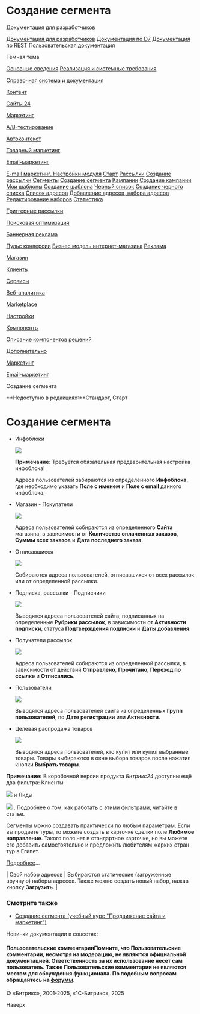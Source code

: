 # Создание сегмента

Документация для разработчиков

[Документация для разработчиков](https://dev.1c-bitrix.ru/api_help/)
[Документация по D7](https://dev.1c-bitrix.ru/api_d7/)
[Документация по REST](https://dev.1c-bitrix.ru/rest_help/)
[Пользовательская документация](https://dev.1c-bitrix.ru/user_help/)

Темная тема

[Основные сведения](/user_help/index.php)
[Реализация и системные требования](/user_help/reqintro.php)

[Справочная система и документация](/user_help/help/index.php)

[Контент](/user_help/content/index.php)

[Сайты 24](/user_help/sites24/index.php)

[Маркетинг](/user_help/marketing/index.php)

[A/B-тестирование](/user_help/marketing/ab_testing/index.php)

[Автоконтекст](/user_help/marketing/context_adv/index.php)

[Товарный маркетинг](/user_help/marketing/discounts/index.php)

[Email-маркетинг](/user_help/marketing/sender/index.php)

[E-mail маркетинг. Настройки модуля](/user_help/marketing/sender/settings_email_marketing.php)
[Старт](/user_help/marketing/sender/start.php)
[Рассылки](/user_help/marketing/sender/sender_mailing_admin.php)
[Создание рассылки](/user_help/marketing/sender/create.php)
[Сегменты](/user_help/marketing/sender/segments.php)
[Создание сегмента](/user_help/marketing/sender/segment_creation.php)
[Кампании](/user_help/marketing/sender/campaigns.php)
[Создание кампании](/user_help/marketing/sender/campaign_creation.php)
[Мои шаблоны](/user_help/marketing/sender/sender_template_admin.php)
[Создание шаблона](/user_help/marketing/sender/sender_template_edit.php)
[Черный список](/user_help/marketing/sender/black_list.php)
[Создание черного списка](/user_help/marketing/sender/creating_black_list.php)
[Список адресов](/user_help/marketing/sender/sender_contact_admin.php)
[Добавление адресов, набора адресов](/user_help/marketing/sender/sender_contact_import.php)
[Редактирование наборов](/user_help/marketing/sender/editing_sets.php)
[Статистика](/user_help/marketing/sender/sender_statistics.php)

[Триггерные рассылки](/user_help/marketing/triggered_emails/index.php)

[Поисковая оптимизация](/user_help/marketing/seo/index.php)

[Баннерная реклама](/user_help/marketing/advertising/index.php)

[Пульс конверсии](/user_help/marketing/conversion_pulse.php)
[Бизнес модель интернет-магазина](/user_help/marketing/web_store_business_model.php)
[Реклама](/user_help/marketing/ads.php)

[Магазин](/user_help/store/index.php)

[Клиенты](/user_help/clients/index.php)

[Сервисы](/user_help/service/index.php)

[Веб-аналитика](/user_help/statistic/index.php)

[Marketplace](/user_help/marketplace/index.php)

[Настройки](/user_help/settings/index.php)

[Компоненты](/user_help/components/index.php)

[Описание компонентов решений](/user_help/description_decisions/index.php)

[Дополнительно](/user_help/additional/index.php)

[Маркетинг](/user_help/marketing/index.php)

[Email-маркетинг](/user_help/marketing/sender/index.php)

Создание сегмента

**Недоступно в редакциях:**Стандарт, Старт

# Создание сегмента

- Инфоблоки



  ![](/images/admin_expert/sender/segment_filter_03.png)

  **Примечание:** Требуется обязательная предварительная настройка инфоблока!

  Адреса пользователей забираются из определенного **Инфоблока**, где необходимо указать **Поле с именем** и **Поле с email** данного инфоблока.
- Магазин - Покупатели



  ![](/images/admin_expert/sender/segment_filter_04.png)

  Адреса пользователей собираются из определенного **Сайта** магазина, в зависимости от **Количество оплаченных заказов**, **Суммы всех заказов** и **Дата последнего заказа**.
- Отписавшиеся



  ![](/images/admin_expert/sender/segment_filter_05.png)

  Собираются адреса пользователей, отписавшихся от всех рассылок или от определенной рассылки.
- Подписка, рассылки - Подписчики



  ![](/images/admin_expert/sender/segment_filter_06.png)

  Выводятся адреса пользователей сайта, подписанных на определенные **Рубрики рассылок**, в зависимости от **Активности подписки**, статуса **Подтверждения подписки** и **Даты добавления**.
- Получатели рассылок



  ![](/images/admin_expert/sender/segment_filter_07.png)

  Адреса пользователей собираются из определенной рассылки, в зависимости от действий **Отправлено**, **Прочитано**, **Переход по ссылке** и **Отписались**.
- Пользователи



  ![](/images/admin_expert/sender/segment_filter_08.png)

  Выводятся адреса пользователей сайта из определенных **Групп пользователей**, по **Дате регистрации** или **Активности**.
- Целевая распродажа товаров



  ![](/images/admin_expert/sender/segment_filter_09.png)

  Выводятся адреса пользователей, кто купит или купил выбранные товары. Товары выбираются в окне выбора товаров после нажатия кнопки **Выбрать товары**.

**Примечание:** В коробочной версии продукта *Битрикс24* доступны ещё два фильтра:
Клиенты



![](/images/admin_expert/sender/segment_filter_b24_1.png)
и
Лиды



![](/images/admin_expert/sender/segment_filter_b24_2.png)
. Подробнее о том, как работать с этими фильтрами, читайте
в статье.



Сегменты можно создавать практически по любым параметрам. Если вы продаете туры, то можете создать в карточке сделки поле **Любимое направление**. Такого поля нет в стандартное карточке, но вы можете его добавить самостоятельно и предложить любителям жарких стран тур в Египет.
  
  
[Подробнее](https://helpdesk.bitrix24.ru/open/10576844/?sphrase_id=70401008)...

| Свой набор адресов | Выбираются статические (загруженные вручную) наборы адресов. Также можно создать новый набор, нажав кнопку **Загрузить**. |

### Смотрите также

* [Создание сегмента (учебный курс "Продвижение сайта и маркетинг")](https://dev.1c-bitrix.ru/learning/course/index.php?COURSE_ID=139&LESSON_ID=11663&LESSON_PATH=11427.2761.11235.11265.11663)

Новинки документации в соцсетях:

#### Пользовательские комментарииПомните, что Пользовательские комментарии, несмотря на модерацию, не являются официальной документацией. Ответственность за их использование несет сам пользователь. Также Пользовательские комментарии не являются местом для обсуждения функционала. По подобным вопросам обращайтесь на [форумы](http://dev.1c-bitrix.ru/community/forums/group1/).

© «Битрикс», 2001-2025, «1С-Битрикс», 2025

Наверх